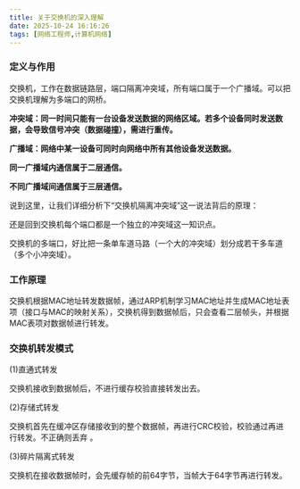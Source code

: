 ```yaml
---
title: 关于交换机的深入理解
date: 2025-10-24 16:16:26
tags: [网络工程师,计算机网络]
---
```


### 定义与作用

交换机，工作在数据链路层，端口隔离冲突域，所有端口属于一个广播域。可以把交换机理解为多端口的网桥。

**冲突域：同一时间只能有一台设备发送数据的网络区域。若多个设备同时发送数据，会导致信号冲突（数据碰撞），需进行重传。**

**广播域：网络中某一设备可同时向网络中所有其他设备发送数据。**

**同一广播域内通信属于二层通信。**

**不同广播域间通信属于三层通信。**

说到这里，让我们详细分析下“交换机隔离冲突域”这一说法背后的原理：

还是回到交换机每个端口都是一个独立的冲突域这一知识点。

交换机的多端口，好比把一条单车道马路（一个大的冲突域）划分成若干多车道（多个小冲突域）。



### 工作原理

交换机根据MAC地址转发数据帧，通过ARP机制学习MAC地址并生成MAC地址表项（接口与MAC的映射关系），交换机得到数据帧后，只会查看二层帧头，并根据MAC表项对数据帧进行转发。



### 交换机转发模式

(1)直通式转发

交换机接收到数据帧后，不进行缓存校验直接转发出去。

(2)存储式转发

交换机首先在缓冲区存储接收到的整个数据帧，再进行CRC校验，校验通过再进行转发。不正确则丢弃 。

(3)碎片隔离式转发

交换机在接收数据帧时，会先缓存帧的前64字节，当帧大于64字节再进行转发。
